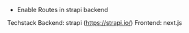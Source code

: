 - Enable Routes in strapi backend

Techstack 
Backend: strapi (https://strapi.io/)
Frontend: next.js